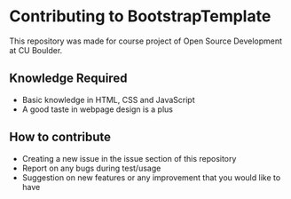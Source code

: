 # Contributing to BootstrapTemplate

This repository was made for course project of Open Source Development at CU Boulder. 

## Knowledge Required
  + Basic knowledge in HTML, CSS and JavaScript
  + A good taste in webpage design is a plus

## How to contribute
  + Creating a new issue in the issue section of this repository
  + Report on any bugs during test/usage
  + Suggestion on new features or any improvement that you would like to have
